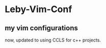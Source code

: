 # Leby-Vim-Conf
my vim configurations
-----------------------------------------------------------
now, updated to using CCLS for c++ projects.
